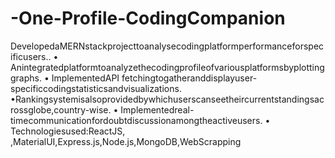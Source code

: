 # -One-Profile-CodingCompanion
 DevelopedaMERNstackprojecttoanalysecodingplatformperformanceforspecificusers..
 • Anintegratedplatformtoanalyzethecodingprofileofvariousplatformsbyplottinggraphs.
 • ImplementedAPI fetchingtogatheranddisplayuser-specificcodingstatisticsandvisualizations.
 •Rankingsystemisalsoprovidedbywhichuserscanseetheircurrentstandingsacrossglobe,country-wise.
 • Implementedreal-timecommunicationfordoubtdiscussionamongtheactiveusers.
 • Technologiesused:ReactJS, ,MaterialUI,Express.js,Node.js,MongoDB,WebScrapping
